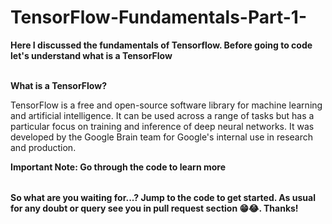 # TensorFlow-Fundamentals-Part-1-

<table>
  
**Here I discussed the fundamentals of Tensorflow. Before going to code let's understand what is a TensorFlow** <br></br>

**What is a TensorFlow?**

TensorFlow is a free and open-source software library for machine learning and artificial intelligence. It can be used across a range of tasks but has a particular focus on training and inference of deep neural networks. It was developed by the Google Brain team for Google's internal use in research and production. 


**Important Note: Go through the code to learn more**


</table>

**So what are you waiting for...? Jump to the code to get started. As usual for any doubt or query see you in pull request section 😁😂. Thanks!**


